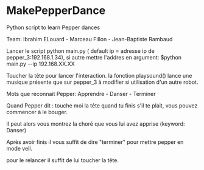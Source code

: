 # MakePepperDance
Python script to learn Pepper dances

Team: Ibrahim ELouard - Marceau Fillon - Jean-Baptiste Rambaud

Lancer le script python main.py ( default ip = adresse ip de pepper_3:192.168.1.34), si autre mettre l'addres en argument:
$python main.py --ip 192.168.XX.XX

Toucher la tête pour lancer l'interaction.
la fonction playsound() lance une musique présente que sur pepper_3 à modifier si utilisation d'un autre robot.


Mots que reconnait Pepper: Apprendre - Danser - Terminer


Quand Pepper dit : touche moi la tête quand tu finis s'il te plait, vous pouvez commencer à le bouger.


Il peut alors vous montrez la choré que vous lui avez apprise (keyword: Danser)


Après avoir finis il vous suffit de dire "terminer" pour mettre pepper en mode veil.


pour le relancer il suffit de lui toucher la tête.



